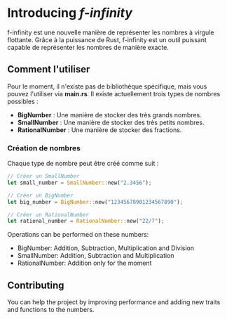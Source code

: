 # Introducing *f-infinity*

f-infinity est une nouvelle manière de représenter les nombres à virgule flottante. Grâce à la puissance de Rust, f-infinity est un outil puissant capable de représenter les nombres de manière exacte.

## Comment l'utiliser

Pour le moment, il n'existe pas de bibliothèque spécifique, mais vous pouvez l'utiliser via **main.rs**. Il existe actuellement trois types de nombres possibles :

- **BigNumber** : Une manière de stocker des très grands nombres.
- **SmallNumber** : Une manière de stocker des très petits nombres.
- **RationalNumber** : Une manière de stocker des fractions.

### Création de nombres

Chaque type de nombre peut être créé comme suit :

```rust
// Créer un SmallNumber
let small_number = SmallNumber::new("2.3456");

// Créer un BigNumber
let big_number = BigNumber::new("12345678901234567890");

// Créer un RationalNumber
let rational_number = RationalNumber::new("22/7");
```

Operations can be performed on these numbers:
  - BigNumber: Addition, Subtraction, Multiplication and Division
  - SmallNumber: Addition, Subtraction and Multiplication
  - RationalNumber: Addition only for the moment


## Contributing
You can help the project by improving performance and adding new traits and functions to the numbers.
